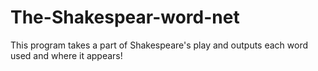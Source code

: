# The-Shakespear-word-net
This program takes a part of Shakespeare's  play and outputs each word used and where it appears!
